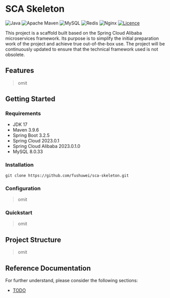 # SCA Skeleton

![Java](https://img.shields.io/badge/java%2017-%23ED8B00.svg?style=for-the-badge&logo=openjdk&logoColor=white)
![Apache Maven](https://img.shields.io/badge/Apache%20Maven%203.9.6-C71A36?style=for-the-badge&logo=Apache%20Maven&logoColor=white)
![MySQL](https://img.shields.io/badge/mysql%208.0-4479A1.svg?style=for-the-badge&logo=mysql&logoColor=white)
![Redis](https://img.shields.io/badge/redis-%23DD0031.svg?style=for-the-badge&logo=redis&logoColor=white)
![Nginx](https://img.shields.io/badge/nginx-%23009639.svg?style=for-the-badge&logo=nginx&logoColor=white)
[![Licence](https://img.shields.io/github/license/Ileriayo/markdown-badges?style=for-the-badge)](./LICENSE)

This project is a scaffold built based on the Spring Cloud Alibaba microservices framework. Its purpose is to simplify
the initial preparation work of the project and achieve true out-of-the-box use. The project will be continuously
updated to ensure that the technical framework used is not obsolete.

## Features

> omit

## Getting Started

### Requirements

- JDK 17
- Maven 3.9.6
- Spring Boot 3.2.5
- Spring Cloud 2023.0.1
- Spring Cloud Alibaba 2023.0.1.0
- MySQL 8.0.33

### Installation

```Download
git clone https://github.com/fushuwei/sca-skeleton.git
```

### Configuration

> omit

### Quickstart

> omit

## Project Structure

> omit

## Reference Documentation

For further understand, please consider the following sections:

* [TODO]()
